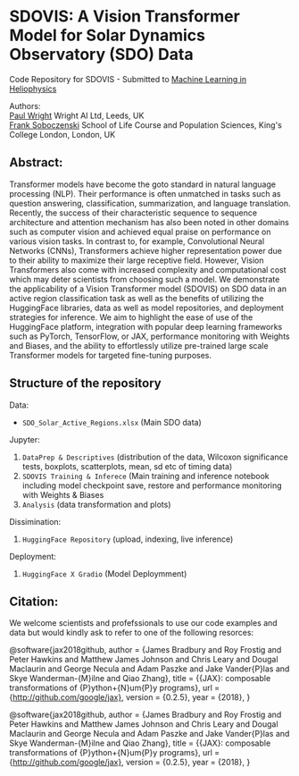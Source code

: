 # SDOVIS: A Vision Transformer Model for Solar Dynamics Observatory (SDO) Data 

Code Repository for SDOVIS - Submitted to [Machine Learning in Heliophysics](https://ml-helio.github.io/)
<br>

Authors:<br> 
[Paul Wright](https://www.wrightai.com/) Wright AI Ltd, Leeds, UK<br>
[Frank Soboczenski](https://h21k.github.io/) School of Life Course and Population Sciences, King's College London, London, UK<br>

## Abstract:<br>
<p>Transformer models have become the goto standard in natural language processing (NLP). Their performance is often unmatched in tasks such as question answering, classification, summarization, and language translation. Recently, the success of their characteristic sequence to sequence architecture and attention mechanism has also been noted in other domains such as computer vision and achieved equal praise on performance on various vision tasks. In contrast to, for example, Convolutional Neural Networks (CNNs), Transformers achieve higher representation power due to their ability to maximize their large receptive field. However, Vision Transformers also come with increased complexity and computational cost which may deter scientists from choosing such a model. We demonstrate the applicability of a Vision Transformer model (SDOVIS) on SDO data in an active region classification task as well as the benefits of utilizing the HuggingFace libraries, data as well as model repositories, and deployment strategies for inference. We aim to highlight the ease of use of the HuggingFace platform, integration with popular deep learning frameworks such as PyTorch, TensorFlow, or JAX, performance monitoring with Weights and Biases, and the ability to effortlessly utilize pre-trained large scale Transformer models for targeted fine-tuning purposes.</p>

## Structure of the repository

Data:<br> 

+ `SDO_Solar_Active_Regions.xlsx` (Main SDO data)<br>
              
Jupyter:<br>

1. `DataPrep & Descriptives` (distribution of the data, Wilcoxon significance tests, boxplots, scatterplots, mean, sd etc of timing data)<br>
2. `SDOVIS Training & Inferece` (Main training and inference notebook including model checkpoint save, restore and performance monitoring with Weights & Biases<br>
3. `Analysis` (data transformation and plots)<br>

Dissimination:<br>

1. `HuggingFace Repository` (upload, indexing, live inference)<br>

Deployment:<br>

1. `HuggingFace X Gradio` (Model Deploymment)<br>

## Citation:<br>

We welcome scientists and profefssionals to use our code examples and data but would kindly ask to refer to one of the following resorces:<br>

@software{jax2018github,
  author = {James Bradbury and Roy Frostig and Peter Hawkins and Matthew James Johnson and Chris Leary and Dougal Maclaurin and George Necula and Adam Paszke and Jake Vander{P}las and Skye Wanderman-{M}ilne and Qiao Zhang},
  title = {{JAX}: composable transformations of {P}ython+{N}um{P}y programs},
  url = {http://github.com/google/jax},
  version = {0.2.5},
  year = {2018},
}

@software{jax2018github,
  author = {James Bradbury and Roy Frostig and Peter Hawkins and Matthew James Johnson and Chris Leary and Dougal Maclaurin and George Necula and Adam Paszke and Jake Vander{P}las and Skye Wanderman-{M}ilne and Qiao Zhang},
  title = {{JAX}: composable transformations of {P}ython+{N}um{P}y programs},
  url = {http://github.com/google/jax},
  version = {0.2.5},
  year = {2018},
}

